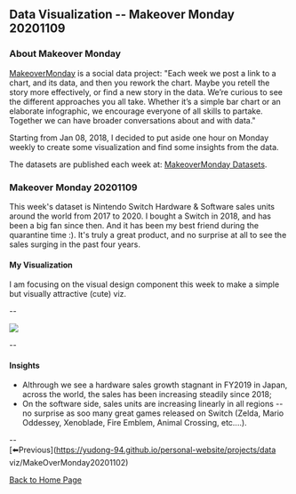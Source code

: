 <head>
  <!-- Global site tag (gtag.js) - Google Analytics -->
<script async src="https://www.googletagmanager.com/gtag/js?id=UA-112502179-1"></script>
<script>
  window.dataLayer = window.dataLayer || [];
  function gtag(){dataLayer.push(arguments);}
  gtag('js', new Date());

  gtag('config', 'UA-112502179-1');
</script>
</head>


## Data Visualization -- Makeover Monday 20201109

### About Makeover Monday

[MakeoverMonday](http://www.makeovermonday.co.uk/) is a social data project:
"Each week we post a link to a chart, and its data, and then you rework the chart.
Maybe you retell the story more effectively, or find a new story in the data.
We’re curious to see the different approaches you all take. Whether it’s a simple bar chart or an elaborate infographic, we encourage everyone of all skills to partake.
Together we can have broader conversations about and with data."

Starting from Jan 08, 2018, I decided to put aside one hour on Monday weekly to create some visualization and find some insights from the data.

The datasets are published each week at: [MakeoverMonday Datasets](http://www.makeovermonday.co.uk/data/).

### Makeover Monday 20201109

This week's dataset is Nintendo Switch Hardware & Software sales units around the world from 2017 to 2020. I bought a Switch in 2018, and has been a big fan since then. And it has been my best friend during the quarantine time :). It's truly a great product, and no surprise at all to see the sales surging in the past four years.  

#### My Visualization

I am focusing on the visual design component this week to make a simple but visually attractive (cute) viz.   

--  
<div class='tableauPlaceholder' id='viz1604974560336' style='position: relative'>
<noscript><a href='#'>
  <img alt=' ' src='https:&#47;&#47;public.tableau.com&#47;static&#47;images&#47;Ma&#47;MakeOverMonday20201109NintendoSwitchSales&#47;NintendoSwitchSales&#47;1_rss.png' style='border: none' />
</a></noscript>
<object class='tableauViz'  style='display:none;'>
  <param name='host_url' value='https%3A%2F%2Fpublic.tableau.com%2F' />
  <param name='embed_code_version' value='3' />
  <param name='site_root' value='' />
  <param name='name' value='MakeOverMonday20201109NintendoSwitchSales&#47;NintendoSwitchSales' />
  <param name='tabs' value='no' />
  <param name='toolbar' value='yes' />
  <param name='static_image' value='https:&#47;&#47;public.tableau.com&#47;static&#47;images&#47;Ma&#47;MakeOverMonday20201109NintendoSwitchSales&#47;NintendoSwitchSales&#47;1.png' />
  <param name='animate_transition' value='yes' />
  <param name='display_static_image' value='yes' />
  <param name='display_spinner' value='yes' />
  <param name='display_overlay' value='yes' />
  <param name='display_count' value='yes' />
  <param name='language' value='en' />
</object></div>                
<script type='text/javascript'>      
  var divElement = document.getElementById('viz1604974560336');      
  var vizElement = divElement.getElementsByTagName('object')[0];           
  if ( divElement.offsetWidth > 800 ) { vizElement.style.width='800px';vizElement.style.height='527px';} else if ( divElement.offsetWidth > 500 ) { vizElement.style.width='800px';vizElement.style.height='527px';} else { vizElement.style.width='100%';vizElement.style.height='777px';}            
  var scriptElement = document.createElement('script');         
  scriptElement.src = 'https://public.tableau.com/javascripts/api/viz_v1.js';     
  vizElement.parentNode.insertBefore(scriptElement, vizElement);               
</script>
  
  
--  

#### Insights
* Althrough we see a hardware sales growth stagnant in FY2019 in Japan, across the world, the sales has been increasing steadily since 2018;  
* On the software side, sales units are increasing linearly in all regions -- no surprise as soo many great games released on Switch (Zelda, Mario Oddessey, Xenoblade, Fire Emblem, Animal Crossing, etc....).  

--  
[⬅️Previous](https://yudong-94.github.io/personal-website/projects/data viz/MakeOverMonday20201102)  

[Back to Home Page](https://yudong-94.github.io/personal-website/)
